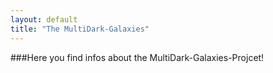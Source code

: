 ```yaml
---
layout: default
title: "The MultiDark-Galaxies"
---
```


###Here you find infos about the MultiDark-Galaxies-Projcet!
